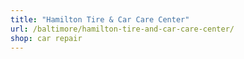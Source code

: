 ```yaml
---
title: "Hamilton Tire & Car Care Center"
url: /baltimore/hamilton-tire-and-car-care-center/
shop: car repair
---
```

